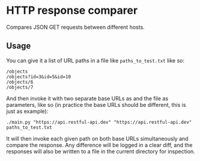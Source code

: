 # HTTP response comparer

Compares JSON GET requests between different hosts.

## Usage

You can give it a list of URL paths in a file like `paths_to_test.txt` like so:

    /objects
    /objects?id=3&id=5&id=10
    /objects/6
    /objects/7

And then invoke it with two separate base URLs as and the file as parameters, like so (in practice the base URLs should 
be different, this is just as example):

    ./main.py "https://api.restful-api.dev" "https://api.restful-api.dev" paths_to_test.txt 

It will then invoke each given path on both base URLs simultaneously and compare the response. Any difference will be
logged in a clear diff, and the responses will also be written to a file in the current directory for inspection.


